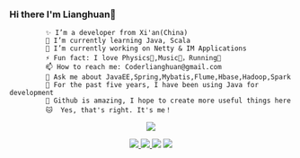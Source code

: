 ### Hi there  I'm Lianghuan👋


             ✨ I’m a developer from Xi'an(China)  
             🌱 I’m currently learning Java, Scala  
             🔭 I’m currently working on Netty & IM Applications  
             ⚡ Fun fact: I love Physics🚀,Music💽，Running🏃  
             📫 How to reach me: Coderlianghuan@gmail.com  
             💬 Ask me about JavaEE,Spring,Mybatis,Flume,Hbase,Hadoop,Spark  
             👨 For the past five years, I have been using Java for development  
             🌟 Github is amazing, I hope to create more useful things here  
             🐱‍  Yes, that's right. It's me！  

<p align="center">
  <a href="https://github.com/18391713434">
    <img src="https://github-readme-stats.vercel.app/api?username=18391713434&show_icons=true&title_color=fff&icon_color=79ff97&text_color=9f9f9f&bg_color=151515&hide=contribs,prs,issues" /></a>
  <p align="center">
    <a href="https://github.com/18391713434/EasyChat">
      <img src="https://img.shields.io/badge/-EasyChat-green.svg" </a>
      <a href="https://github.com/18391713434/Gmall">
        <img src="https://img.shields.io/badge/-Gmall-brightgreen.svg" </a>
        <a href="https://18391713434.github.io/OnlinEDU/">
          <img src="https://img.shields.io/badge/-OnlinEDU-success.svg" /></a>
        <a href="https://github.com/18391713434">
          <img src="https://komarev.com/ghpvc/?username=18391713434&color=ff69b4&label=Views" /></a>
  </p>
</p>
